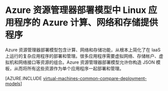 <!-- Ibiza portal: tested -->

<properties
   pageTitle="计算、网络 和存储提供程序 | Azure"
   description="Azure 资源管理器中 Linux 应用程序的计算、网络和存储资源提供程序（CRP、NRP 和 SRP）的概述"
   services="virtual-machines-linux"
   documentationCenter=""
   authors="mahthi"
   manager="timlt"
   editor=""
   tags="azure-resource-manager,azure-service-management"/>

<tags
	ms.service="virtual-machines-linux"
	ms.date="08/19/2015"
	wacn.date="10/25/2016"/>

# Azure 资源管理器部署模型中 Linux 应用程序的 Azure 计算、网络和存储提供程序

Azure 资源管理器部署模型包含计算、网络和存储功能，从根本上简化了在 IaaS 上运行的复杂应用程序的部署和管理。很多应用程序需要虚拟网络、存储帐户、虚拟机和网络接口等资源的组合。Azure 资源管理器部署模型允许你构造 JSON 模板，从而将所有这些资源作为单个应用程序一起部署和管理。

[AZURE.INCLUDE [virtual-machines-common-compare-deployment-models](../../includes/virtual-machines-common-compare-deployment-models.md)]

<!---HONumber=Mooncake_0411_2016-->